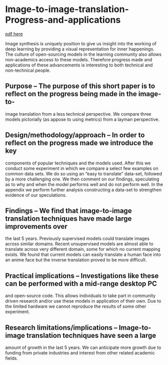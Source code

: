 # Image-to-image-translation-Progress-and-applications
[pdf here](https://github.com/Steedalion/Image-to-image-translation-Progress-and-applications/blob/master/GAN_i2i_translation.pdf)


Image synthesis is uniquely position to give us insight into the working of deep learning by
providing a visual representation for inner happenings. The culture of open-sourcing models in the
learning community also allows non-academics access to these models. Therefore progress made
and applications of these advancements is interesting to both technical and non-technical people.

## Purpose – The purpose of this short paper is to reflect on the progress being made in the image-to-
image translation from a less technical perspective. We compare three models pictorially (as appose
to using metrics) from a layman perspective.
## Design/methodology/approach – In order to reflect on the progress made we introduce the key
components of popular techniques and the models used. After this we conduct some experiment in
which we compare a select few examples on common data sets. We do so using an “easy to
translate” data-set, followed by a more challenging one. We then comment on our findings,
speculating as to why and when the model performs well and do not perform well.
In the appendix we perform further analysis constructing a data-set to strengthen evidence of our
speculations.
## Findings – We find that image-to-image translation techniques have made large improvements over
the last 5 years. Previously supervised models could translate images across similar domains.
Recent unsupervised models are almost able to translate across very different domain, some for
which no current mapping exists. We found that current models can easily translate a human face
into an anime face but the inverse translation proved to be more difficult.
## Practical implications – Investigations like these can be performed with a mid-range desktop PC
and open-source code. This allows individuals to take part in community driven research and/or use
these models in application of their own. Due to the limited hardware we cannot reproduce the
results of some other experiment.
## Research limitations/implications – Image-to-image translation techniques have seen a large
amount of growth in the last 5 years. We can anticipate more growth due to funding from private
industries and interest from other related academic fields.

